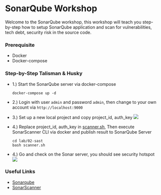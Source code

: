 # SonarQube Workshop

Welcome to the SonarQube workshop, this workshop will teach you step-by-step how to setup SonarQube application
and scan for vulnerabilities, tech debt, security risk in the source code.

### Prerequisite

- Docker
- Docker-compose

### Step-by-Step Talisman & Husky

- 1.) Start the SonarQube server via docker-compose
  ```shell
  docker-compose up -d
  ```

- 2.) Login with user `admin` and password `admin`, then change to your own account via `http://localhost:9000`


- 3.) Set up a new local project and copy project_id, auth_key
  ![](/Users/worasitdaimongkol/Repositories/NTC/application-security-101/images/003-sonarqube.png)


- 4.) Replace project_id, auth_key in [scanner.sh](scanner.sh), Then execute SonarScanner CLI via docker and publish
  result to SonarQube Server
  ```shell
  cd lab/02-sast
  bash scanner.sh
  ```

- 4.) Go and check on the Sonar server, you should see security hotspot
  ![](/Users/worasitdaimongkol/Repositories/NTC/application-security-101/images/002-sonarqube.png)

### Useful Links

- [Sonarqube](https://docs.sonarsource.com/sonarqube/latest/)
- [SonarScanner](https://docs.sonarsource.com/sonarqube/10.3/analyzing-source-code/scanners/sonarscanner/)
